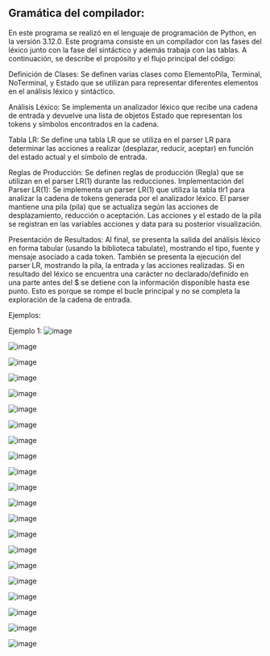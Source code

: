 ## Gramática del compilador:

En este programa se realizó en el lenguaje de programación de Python, en la versión 3.12.0. Este programa consiste en un compilador con las fases del léxico junto con la fase del sintáctico y además trabaja con las tablas. A continuación, se describe el propósito y el flujo principal del código: 

Definición de Clases:
Se definen varias clases como ElementoPila, Terminal, NoTerminal, y Estado que se utilizan para representar diferentes elementos en el análisis léxico y sintáctico.

Análisis Léxico:
Se implementa un analizador léxico que recibe una cadena de entrada y devuelve una lista de objetos Estado que representan los tokens y símbolos encontrados en la cadena.

Tabla LR:
Se define una tabla LR que se utiliza en el parser LR para determinar las acciones a realizar (desplazar, reducir, aceptar) en función del estado actual y el símbolo de entrada.

Reglas de Producción:
Se definen reglas de producción (Regla) que se utilizan en el parser LR(1) durante las reducciones.
Implementación del Parser LR(1):
Se implementa un parser LR(1) que utiliza la tabla tlr1 para analizar la cadena de tokens generada por el analizador léxico. El parser mantiene una pila (pila) que se actualiza según las acciones de desplazamiento, reducción o aceptación. Las acciones y el estado de la pila se registran en las variables acciones y data para su posterior visualización.

Presentación de Resultados:
Al final, se presenta la salida del análisis léxico en forma tabular (usando la biblioteca tabulate), mostrando el tipo, fuente y mensaje asociado a cada token.
También se presenta la ejecución del parser LR, mostrando la pila, la entrada y las acciones realizadas. Si en resultado del léxico se encuentra una carácter no declarado/definido en una parte antes del $ se detiene con la información disponible hasta ese punto. Esto es porque se rompe el bucle principal y no se completa la exploración de la cadena de entrada.

Ejemplos:

Ejemplo 1:
![image](https://github.com/JosGpe/Compiladores/assets/100324579/7e222524-fe7d-4e86-8632-ecbde8ac743a)

![image](https://github.com/JosGpe/Compiladores/assets/100324579/34d3c854-1832-44f0-963c-60550bfa992d)

![image](https://github.com/JosGpe/Compiladores/assets/100324579/7166c5b2-8d47-4664-8f80-d40dcc31c2a2)

![image](https://github.com/JosGpe/Compiladores/assets/100324579/403b34d8-e8fa-4f85-9216-4eb772f125cb)

![image](https://github.com/JosGpe/Compiladores/assets/100324579/3cbd0cce-726b-4a55-8b06-94c69500d70e)

![image](https://github.com/JosGpe/Compiladores/assets/100324579/76c316e5-11bf-4b0b-915c-1c1fc6e073d6)

![image](https://github.com/JosGpe/Compiladores/assets/100324579/78814e38-687b-480b-aef2-d777826039f2)

![image](https://github.com/JosGpe/Compiladores/assets/100324579/df26749b-6399-4ec0-86ee-adae8605b2ec)

![image](https://github.com/JosGpe/Compiladores/assets/100324579/a704cd49-129e-4b9f-a0e7-9f5a5883166e)

![image](https://github.com/JosGpe/Compiladores/assets/100324579/8b91577b-3154-4b42-8487-ae499402b422)

![image](https://github.com/JosGpe/Compiladores/assets/100324579/40551482-707b-4847-a240-eeac0061aa5d)

![image](https://github.com/JosGpe/Compiladores/assets/100324579/113b6abb-964c-4eba-83e1-81e5cbeb58c6)

![image](https://github.com/JosGpe/Compiladores/assets/100324579/5c570c90-4846-4e97-8e50-dc156071b328)

![image](https://github.com/JosGpe/Compiladores/assets/100324579/3cf967c5-9788-4e4b-b6f1-3ac011ab58cc)

![image](https://github.com/JosGpe/Compiladores/assets/100324579/2610ec46-3a3f-4939-91c4-2df747e08d3c)

![image](https://github.com/JosGpe/Compiladores/assets/100324579/75ac3d43-5c98-467f-af13-c5a7c1baf8f7)

![image](https://github.com/JosGpe/Compiladores/assets/100324579/ec387dde-dd1b-4b9c-8589-bd0a8eb0c595)

![image](https://github.com/JosGpe/Compiladores/assets/100324579/54c4eb92-e1f9-4d19-875d-a9d39e590f64)

![image](https://github.com/JosGpe/Compiladores/assets/100324579/1ea24674-78a4-4886-bfb8-2d874f7a3d89)

![image](https://github.com/JosGpe/Compiladores/assets/100324579/b5b17aff-ba87-4b5c-8c6c-bb98cd521cc9)

![image](https://github.com/JosGpe/Compiladores/assets/100324579/106019e5-720e-495a-aa51-42fbcbd3e038)
